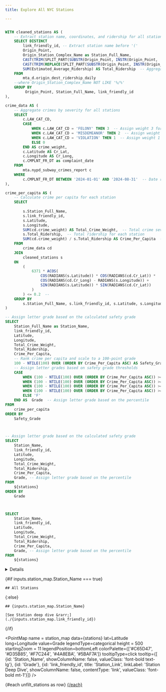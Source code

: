 ```yaml
---
title: Explore All NYC Stations

---
```




```sql stations

WITH cleaned_stations AS (
    -- Extract station name, coordinates, and ridership for all stations
    SELECT DISTINCT
        link_friendly_id, -- Extract station name before '('
        Origin_Point,
        Origin_Station_Complex_Name as Station_Full_Name,
        CAST(TRIM(SPLIT_PART(SUBSTR(Origin_Point, INSTR(Origin_Point, '(') + 1), ' ', 1)) AS DOUBLE) AS Longitude,
        CAST(TRIM(REPLACE(SPLIT_PART(SUBSTR(Origin_Point, INSTR(Origin_Point, '(') + 1), ' ', 2), ')', '')) AS DOUBLE) AS Latitude,
        SUM(Estimated_Average_Ridership) AS Total_Ridership  -- Aggregate ridership for each station
    FROM 
        mta_d.origin_dest_ridership_daily
    --where Origin_Station_Complex_Name NOT LIKE '%/%'
    GROUP BY 
         Origin_Point, Station_Full_Name, link_friendly_id
),

crime_data AS (
    -- Aggregate crimes by severity for all stations
    SELECT 
        c.LAW_CAT_CD,
        CASE 
            WHEN c.LAW_CAT_CD = 'FELONY' THEN 3  -- Assign weight 3 for felonies
            WHEN c.LAW_CAT_CD = 'MISDEMEANOR' THEN 2  -- Assign weight 2 for misdemeanors
            WHEN c.LAW_CAT_CD = 'VIOLATION' THEN 1  -- Assign weight 1 for violations
            ELSE 0
        END AS crime_weight,
        c.Latitude AS Cr_Lat, 
        c.Longitude AS Cr_Long,
        c.CMPLNT_FR_DT as complaint_date
    FROM 
        mta.nypd_subway_crimes_report c
    WHERE 
        c.CMPLNT_FR_DT BETWEEN '2024-01-01' AND '2024-08-31'  -- Date range for crimes
),

crime_per_capita AS (
    -- Calculate crime per capita for each station
    SELECT 
        
        s.Station_Full_Name,
        s.link_friendly_id,
        s.Latitude,
        s.Longitude,
        SUM(cd.crime_weight) AS Total_Crime_Weight,  -- Total crime severity score for each station
        s.Total_Ridership,  -- Total ridership for each station
        SUM(cd.crime_weight) / s.Total_Ridership AS Crime_Per_Capita  -- Crime score per rider
    FROM 
        crime_data cd
    JOIN 
        cleaned_stations s 
    ON 
        (
            6371 * ACOS(
                COS(RADIANS(s.Latitude)) * COS(RADIANS(cd.Cr_Lat)) * 
                COS(RADIANS(cd.Cr_Long) - RADIANS(s.Longitude)) + 
                SIN(RADIANS(s.Latitude)) * SIN(RADIANS(cd.Cr_Lat))
            )
        ) <= 0.2  -- 
    GROUP BY 
        s.Station_Full_Name, s.link_friendly_id, s.Latitude, s.Longitude, s.Total_Ridership
)

-- Assign letter grade based on the calculated safety grade
SELECT
    Station_Full_Name as Station_Name,
    link_friendly_id,
    Latitude,
    Longitude,
    Total_Crime_Weight,
    Total_Ridership,
    Crime_Per_Capita,
    -- Rank crime per capita and scale to a 100-point grade
    100 - NTILE(100) OVER (ORDER BY Crime_Per_Capita ASC) AS Safety_Grade,
    -- Assign letter grades based on safety grade thresholds
    CASE 
        WHEN (100 - NTILE(100) OVER (ORDER BY Crime_Per_Capita ASC)) >= 90 THEN 'A'
        WHEN (100 - NTILE(100) OVER (ORDER BY Crime_Per_Capita ASC)) >= 75 THEN 'B'
        WHEN (100 - NTILE(100) OVER (ORDER BY Crime_Per_Capita ASC)) >= 50 THEN 'C'
        WHEN (100 - NTILE(100) OVER (ORDER BY Crime_Per_Capita ASC)) >= 25 THEN 'D'
        ELSE 'F'
    END AS  Grade  -- Assign letter grade based on the percentile
FROM 
    crime_per_capita
ORDER BY 
    Safety_Grade 

```













```sql stations_table


-- Assign letter grade based on the calculated safety grade
SELECT
    Station_Name,
    link_friendly_id,
    Latitude,
    Longitude,
    Total_Crime_Weight,
    Total_Ridership,
    Crime_Per_Capita,
    Grade, -- Assign letter grade based on the percentile
FROM 
    ${stations}
ORDER BY 
    Grade




```

```sql unfilt_stations
SELECT
    Station_Name,
    link_friendly_id,
    Latitude,
    Longitude,
    Total_Crime_Weight,
    Total_Ridership,
    Crime_Per_Capita,
    Grade, -- Assign letter grade based on the percentile
FROM 
    ${stations}
```



<Details title='Scoring System'>



### Scoring System
- **Weighted Total Crime Score**: This score considers the severity of crimes multiplied by the number of occurrences, ranked from most serious (Felony) to least serious (Violation).
- **Total Riders**: The total observed incoming and outgoing riders at each station.
- **Incidents per Rider**: Calculated as Weighted Total Crime Score divided by Total Riders.
- **Grade**: Assigned based on the percentile distribution of Incidents per Rider (A to F).


  

</Details>




{#if inputs.station_map.Station_Name === true}

    ## All Stations

{:else}

    ## {inputs.station_map.Station_Name}

    [See Station deep dive &rarr;](./{inputs.station_map.link_friendly_id})

{/if}

<PointMap
    name = station_map
    data={stations}
    lat=Latitude
    long=Longitude
    value=Grade
    legendType=categorical
    height = 500
    startingZoom = 11
    legendPosition=bottomLeft
    colorPalette={['#C65D47', '#D35B85', '#F7C244', '#4A8EBA', '#5BAF7A']}
    tooltipType=click
    tooltip={[
            {id: 'Station_Name', showColumnName: false, valueClass: 'font-bold text-lg'},
            {id: 'Grade'},
            {id: 'link_friendly_id', title: 'Station_Link', linkLabel: 'Station Deep Dive', showColumnName: false, contentType: 'link', valueClass: 'font-bold mt-1'}]}
/>





<DataTable data={stations_table} link=link_friendly_id search = true rows= 25>  	
    <Column id=Station_Name title="Station" /> 	
    <Column id="Total_Crime_Weight" title="Weighted Total Crime Score" contentType=colorscale scaleColor=red align=centre/> 	
    <Column id="Total_Ridership" title="Total Riders" contentType=colorscale scaleColor= gold align=centre/> 	
    <Column id="Crime_Per_Capita" title="Incidents per Rider" contentType=colorscale colorMin=0 colorMax=0.0003 scaleColor={['green','white','maroon']} align=centre/>
    <Column id="Grade" title="Grade"  align=centre/> 	
</DataTable>

{#each unfilt_stations as row}
<a href= "/stationsa/{row.link_friendly_id}"/>
{/each}






